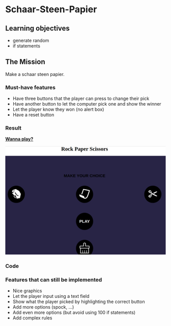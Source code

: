 # Schaar-Steen-Papier

## Learning objectives
- generate random 
- if statements

## The Mission
Make a schaar steen papier.

### Must-have features
- Have three buttons that the player can press to change their pick
- Have another button to let the computer pick one and show the winner
- Let the player know they won (no alert box)
- Have a reset button


### Result 

**[Wanna play?](https://yelenamerzlyakova.github.io/Schaar-Steen-Papier/)**

![rock](https://github.com/YelenaMerzlyakova/Schaar-Steen-Papier/blob/master/rockpaper.png)


### Code

### Features that can still be implemented

- Nice graphics
- Let the player input using a text field
- Show what the player picked by highlighting the correct button
- Add more options (spock, ...)
- Add even more options (but avoid using 100 if statements)
- Add complex rules
